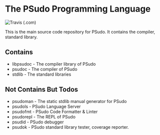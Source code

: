 # The PSudo Programming Language

![Travis (.com)](https://img.shields.io/travis/com/PSudoLang/PSudo)

This is the main source code repository for PSudo. It contains the compiler, standard library.

## Contains

- libpsudoc - The compiler library of PSudo
- psudoc - The compiler of PSudo
- stdlib - The standard libraries

## Not Contains But Todos

- psudoman - The static stdlib manual generator for PSudo
- psudols - PSudo Language Server
- psudofmt - PSudo Code Formatter & Linter
- psudorepl - The REPL of PSudo
- psudid - PSudo debugger
- psudok - PSudo standard library tester, coverage reporter.
